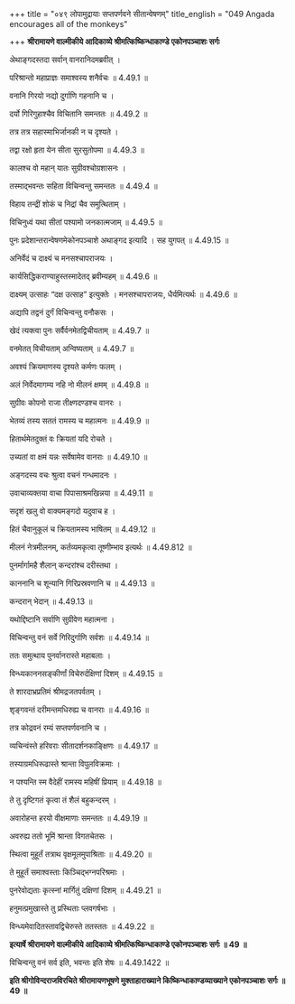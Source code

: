 +++
title = "०४९ लोपामुद्रायाः सप्तपर्णवने सीतान्वेषणम्"
title_english = "049 Angada encourages all of the monkeys"

+++
**श्रीरामायणे वाल्मीकीये आदिकाव्ये श्रीमत्किष्किन्धाकाण्डे एकोनपञ्चाशः सर्गः**

अेथाङ्गदस्तदा सर्वान् वानरानिदमब्रवीत् ।

परिश्रान्तो महाप्राज्ञः समाश्वस्य शनैर्वचः ॥ 4.49.1 ॥

वनानि गिरयो नद्यो दुर्गाणि गहनानि च ।

दर्यो गिरिगुहाश्चैव विचितानि समन्ततः ॥ 4.49.2 ॥

तत्र तत्र सहास्माभिर्जानकी न च दृश्यते ।

तद्वा रक्षो हृता येन सीता सुरसुतोपमा ॥ 4.49.3 ॥

कालश्च वो महान् यातः सुग्रीवश्चोग्रशासनः ।

तस्माद्भवन्तः सहिता विचिन्वन्तु समन्ततः ॥ 4.49.4 ॥

विहाय तन्द्रीं शोकं च निद्रां चैव समुत्थिताम् ।

विचिनुध्वं यथा सीतां पश्यामो जनकात्मजाम् ॥ 4.49.5 ॥

पुनः प्रदेशान्तरान्वेषणमेकोनपञ्चाशे अथाङ्गद इत्यादि । सह युगपत् ॥ 4.49.15 ॥

अनिर्वेदं च दाक्ष्यं च मनसश्चापराजयः ।

कार्यसिद्धिकराण्याहुस्तस्मादेतद् ब्रवीम्यहम् ॥ 4.49.6 ॥

दाक्ष्यम् उत्साहः “दक्ष उत्साह” इत्युक्तेः । मनसश्चापराजयः, धैर्यमित्यर्थः ॥ 4.49.6 ॥

अद्यापि तद्वनं दुर्गं विचिन्वन्तु वनौकसः ।

खेदं त्यक्त्वा पुनः सर्वैर्वनमेतद्विचीयताम् ॥ 4.49.7 ॥

वनमेतत् विचीयताम् अन्विष्यताम् ॥ 4.49.7 ॥

अवश्यं क्रियमाणस्य दृश्यते कर्मणः फलम् ।

अलं निर्वेदमागम्य नहि नो मीलनं क्षमम् ॥ 4.49.8 ॥

सुग्रीवः कोपनो राजा तीक्ष्णदण्डश्च वानरः ।

भेतव्यं तस्य सततं रामस्य च महात्मनः ॥ 4.49.9 ॥

हितार्थमेतदुक्तं वः क्रियतां यदि रोचते ।

उच्यतां वा क्षमं यन्नः सर्वेषामेव वानराः ॥ 4.49.10 ॥

अङ्गदस्य वचः श्रुत्वा वचनं गन्धमादनः ।

उवाचाव्यक्तया वाचा पिपासाश्रमखिन्नया ॥ 4.49.11 ॥

सदृशं खलु वो वाक्यमङ्गदो यदुवाच ह ।

हितं चैवानुकूलं च क्रियतामस्य भाषितम् ॥ 4.49.12 ॥

मीलनं नेत्रमीलनम्, कर्तव्यमकृत्वा तूष्णीम्भाव इत्यर्थः ॥ 4.49.812 ॥

पुनर्मार्गामहै शैलान् कन्दरांश्च दरीस्तथा ।

काननानि च शून्यानि गिरिप्रस्रवणानि च ॥ 4.49.13 ॥

कन्दरान् भेदान् ॥ 4.49.13 ॥

यथोद्दिष्टानि सर्वाणि सुग्रीवेण महात्मना ।

विचिन्वन्तु वनं सर्वे गिरिदुर्गाणि सर्वशः ॥ 4.49.14 ॥

ततः समुत्थाय पुनर्वानरास्ते महाबलाः ।

विन्ध्यकाननसङ्कीर्णां विचेरुर्दक्षिणां दिशम् ॥ 4.49.15 ॥

ते शारदाभ्रप्रतिमं श्रीमद्रजतपर्वतम् ।

शृङ्गवन्तं दरीमन्तमधिरुह्य च वानराः ॥ 4.49.16 ॥

तत्र कोद्रवनं रम्यं सप्तपर्णवनानि च ।

व्यचिन्वंस्ते हरिवराः सीतादर्शनकाङ्क्षिणः ॥ 4.49.17 ॥

तस्याग्रमधिरूढास्ते श्रान्ता विपुलविक्रमाः ।

न पश्यन्ति स्म वैदेहीं रामस्य महिषीं प्रियाम् ॥ 4.49.18 ॥

ते तु दृष्टिगतं कृत्वा तं शैलं बहुकन्दरम् ।

अवारोहन्त हरयो वीक्षमाणाः समन्ततः ॥ 4.49.19 ॥

अवरुह्य ततो भूमिं श्रान्ता विगतचेतसः ।

स्थित्वा मुहूर्तं तत्राथ वृक्षमूलमुपाश्रिताः ॥ 4.49.20 ॥

ते मुहूर्तं समाश्वस्ताः किञ्चिद्भग्नपरिश्रमाः ।

पुनरेवोद्यताः कृत्स्नां मार्गितुं दक्षिणां दिशम् ॥ 4.49.21 ॥

हनुमत्प्रमुखास्ते तु प्रस्थिताः प्लवगर्षभाः ।

विन्ध्यमेवादितस्तावद्विचेरुस्ते ततस्ततः ॥ 4.49.22 ॥

**इत्यार्षे श्रीरामायणे वाल्मीकीये आदिकाव्ये श्रीमत्किष्किन्धाकाण्डे एकोनपञ्चाशः सर्गः ॥ 49 ॥**

विचिन्वन्तु वनं सर्व इति, भवन्तः इति शेषः ॥ 4.49.1422 ॥

**इति श्रीगोविन्दराजविरचिते श्रीरामायणभूषणे मुक्ताहाराख्याने किष्किन्धाकाण्डव्याख्याने एकोनपञ्चाशः सर्गः ॥ 49 ॥**
